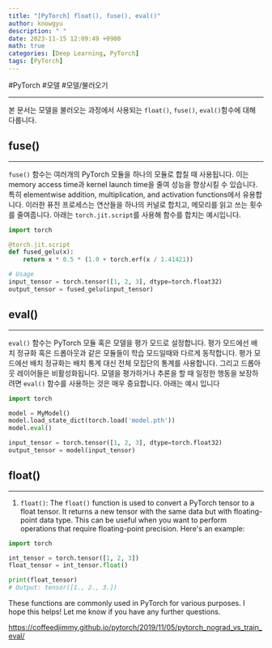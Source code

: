 ```yaml
---
title: "[PyTorch] float(), fuse(), eval()"
author: knowgyu
description: " "
date: 2023-11-15 12:09:49 +0900
math: true
categories: [Deep Learning, PyTorch]
tags: [PyTorch]
---
```


#PyTorch #모델 #모델/불러오기 
***
본 문서는 모델을 불러오는 과정에서 사용되는 `float()`, `fuse()`, `eval()`함수에 대해 다룹니다.

## fuse()
***
`fuse()` 함수는 여러개의 PyTorch 모듈을 하나의 모듈로 합칠 때 사용됩니다. 이는 memory access time과 kernel launch time을 줄여 성능을 향상시킬 수 있습니다.
특히 elementwise addition, multiplication, and activation functions에서 유용합니다. 이러한 퓨전 프로세스는 연산들을 하나의 커널로 합치고, 메모리를 읽고 쓰는 횟수를 줄여줍니다.
아래는 `torch.jit.script`를 사용해 함수를 합치는 예시입니다.
```python
import torch

@torch.jit.script
def fused_gelu(x):
    return x * 0.5 * (1.0 + torch.erf(x / 1.41421))

# Usage
input_tensor = torch.tensor([1, 2, 3], dtype=torch.float32)
output_tensor = fused_gelu(input_tensor)
```

## eval()
***
`eval()` 함수는 PyTorch 모듈 혹은 모델을 평가 모드로 설정합니다. 평가 모드에선 배치 정규화 혹은 드롭아웃과 같은 모듈들이 학습 모드일때와 다르게 동작합니다.
평가 모드에선 배치 정규화는 배치 통계 대신 전체 모집단의 통계를 사용합니다. 그리고 드롭아웃 레이어들은 비활성화됩니다.
모델을 평가하거나 추론을 할 때 일정한 행동을 보장하려면 `eval()` 함수를 사용하는 것은 매우 중요합니다. 아래는 예시 입니다
```python
import torch

model = MyModel()
model.load_state_dict(torch.load('model.pth'))
model.eval()

input_tensor = torch.tensor([1, 2, 3], dtype=torch.float32)
output_tensor = model(input_tensor)
```

## float()
***

1. `float()`: The `float()` function is used to convert a PyTorch tensor to a float tensor. It returns a new tensor with the same data but with floating-point data type. This can be useful when you want to perform operations that require floating-point precision. Here's an example:

```python
import torch

int_tensor = torch.tensor([1, 2, 3])
float_tensor = int_tensor.float()

print(float_tensor)
# Output: tensor([1., 2., 3.])
```



These functions are commonly used in PyTorch for various purposes. I hope this helps! Let me know if you have any further questions.

https://coffeedjimmy.github.io/pytorch/2019/11/05/pytorch_nograd_vs_train_eval/
